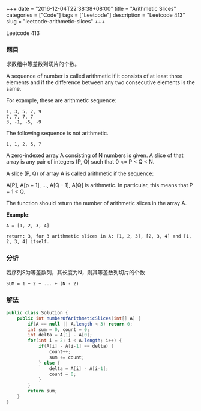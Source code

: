 +++
date = "2016-12-04T22:38:38+08:00"
title = "Arithmetic Slices"
categories = ["Code"]
tags = ["Leetcode"]
description = "Leetcode 413"
slug = "leetcode-arithmetic-slices"
+++


Leetcode 413

### 题目

求数组中等差数列切片的个数。

A sequence of number is called arithmetic if it consists of at least three elements and if the difference between any two consecutive elements is the same.

For example, these are arithmetic sequence:

```
1, 3, 5, 7, 9
7, 7, 7, 7
3, -1, -5, -9
```

The following sequence is not arithmetic.

```
1, 1, 2, 5, 7
```

A zero-indexed array A consisting of N numbers is given. A slice of that array is any pair of integers (P, Q) such that 0 <= P < Q < N.

A slice (P, Q) of array A is called arithmetic if the sequence:

A[P], A[p + 1], ..., A[Q - 1], A[Q] is arithmetic. In particular, this means that P + 1 < Q.

The function should return the number of arithmetic slices in the array A.

__Example__:

```
A = [1, 2, 3, 4]

return: 3, for 3 arithmetic slices in A: [1, 2, 3], [2, 3, 4] and [1, 2, 3, 4] itself.
```

### 分析

若序列S为等差数列，其长度为N，则其等差数列切片的个数

```
SUM = 1 + 2 + ... + (N - 2)
```

### 解法

```java
public class Solution {
    public int numberOfArithmeticSlices(int[] A) {
        if(A == null || A.length < 3) return 0;
        int sum = 0, count = 0;
        int delta = A[1] - A[0];
        for(int i = 2; i < A.length; i++) {
            if(A[i] - A[i-1] == delta) {
                count++;
                sum += count;
            } else {
                delta = A[i] - A[i-1];
                count = 0;
            }
        }
        return sum;
    }
}
```